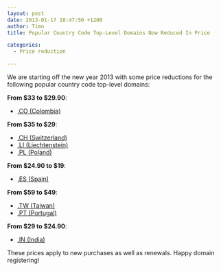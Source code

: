 ```yaml
---
layout: post
date: 2013-01-17 18:47:50 +1200
author: Timo
title: Popular Country Code Top-Level Domains Now Reduced In Price

categories:
  - Price reduction

---
```


We are starting off the new year 2013 with some price reductions for the following popular country code top-level domains:

**From $33 to $29.90**:

- [.CO (Colombia)](https://iwantmyname.com/domains/co-colombian-domain-name-registration-for-colombia)

**From $35 to $29**:

- [.CH (Switzerland)](https://iwantmyname.com/domains/ch-swiss-domain-name-registration-for-switzerland)
- [.LI (Liechtenstein)](https://iwantmyname.com/domains/li-liechtensteiner-domain-name-registration-for-liechtenstein)
- [.PL (Poland)](https://iwantmyname.com/domains/pl-polish-domain-name-registration-for-poland)

**From $24.90 to $19**:

- [.ES (Spain)](https://iwantmyname.com/domains/es-spanish-domain-name-registration-for-spain)

**From $59 to $49**:

- [.TW (Taiwan)](https://iwantmyname.com/domains/tw-taiwanese-domain-name-registration-for-taiwan)
- [.PT (Portugal)](https://iwantmyname.com/domains/pt-portuguese-domain-name-registration-for-portugal)

**From $29 to $24.90**:

- [.IN (India)](https://iwantmyname.com/domains/in-indian-domain-name-registration-for-india)

These prices apply to new purchases as well as renewals. Happy domain registering!
